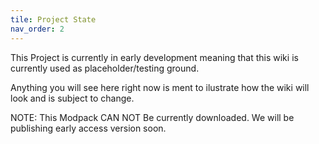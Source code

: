 ```yaml
---
tile: Project State
nav_order: 2
---
```


This Project is currently in early development meaning that this wiki is currently used as placeholder/testing ground.

Anything you will see here right now is ment to ilustrate how the wiki will look and is subject to change.


NOTE: This Modpack CAN NOT Be currently downloaded. We will be publishing early access version soon.
